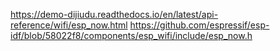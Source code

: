 https://demo-dijiudu.readthedocs.io/en/latest/api-reference/wifi/esp_now.html
https://github.com/espressif/esp-idf/blob/58022f8/components/esp_wifi/include/esp_now.h
